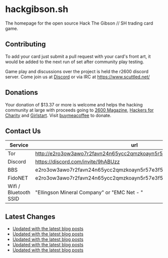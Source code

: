 # hackgibson.sh
The homepage for the open source Hack The Gibson // SH trading card game.


## Contributing

To add your card just submit a pull request with your card's front art, it would be added to the next run of set after community play testing.

Game play and discussions over the project is held the r2600 discord server. Come join us at [Discord](https://discord.com/invite/9hABUzz) or via IRC at https://www.scuttled.net/


## Donations

Your donation of $13.37 or more is welcome and helps the hacking community at large with proceeds going to [2600 Magazine](https://2600.com/), [Hackers for Charity](https://hackersforcharity.org) and [Girlstart](https://girlstart.org).  Visit [buymeacoffee](https://www.buymeacoffee.com/hackgibson.sh) to donate.


## Contact Us

Service | url
-|-
Tor | http://e2ro3ow3awo7r2favn24n65ycc2qmzkoayn5r57e3f56nvjwdcgg32ad.onion
Discord | https://discord.com/invite/9hABUzz
BBS | e2ro3ow3awo7r2favn24n65ycc2qmzkoayn5r57e3f56nvjwdcgg32ad.onion:23
FidoNET | e2ro3ow3awo7r2favn24n65ycc2qmzkoayn5r57e3f56nvjwdcgg32ad.onion:24554
Wifi / Bluetooth SSID | "Ellingson Mineral Company" or "EMC Net - <fidonet address>"

## Latest Changes
<!-- BLOG-POST-LIST:START -->
- [Updated with the latest blog posts](https://github.com/DFW2600/hackgibson.sh/commit/81f2bc0a2eec15650cca2005c85e3fa13b57d70a)
- [Updated with the latest blog posts](https://github.com/DFW2600/hackgibson.sh/commit/2f4864b930381b186279d42d8be067cee486ac2f)
- [Updated with the latest blog posts](https://github.com/DFW2600/hackgibson.sh/commit/56558b7d74f5a1a018ece9ee443f4176163f6e2f)
- [Updated with the latest blog posts](https://github.com/DFW2600/hackgibson.sh/commit/b79f412b5a463e163d95e176627390195d4366f3)
- [Updated with the latest blog posts](https://github.com/DFW2600/hackgibson.sh/commit/7a338f22884c8204ca1254b4bf7bc0797fddfeb9)
<!-- BLOG-POST-LIST:END -->
